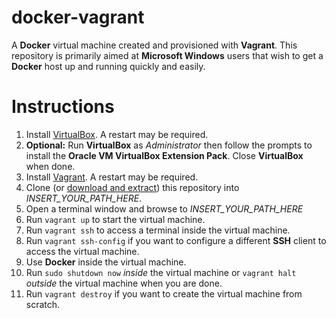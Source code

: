 # docker-vagrant

A **Docker** virtual machine created and provisioned with **Vagrant**. This repository is primarily aimed at **Microsoft Windows** users that wish to get a **Docker** host up and running quickly and easily.

# Instructions

1. Install [VirtualBox](https://www.virtualbox.org/). A restart may be required.
1. **Optional:** Run **VirtualBox** as *Administrator* then follow the prompts to install the **Oracle VM VirtualBox Extension Pack**. Close **VirtualBox** when done.
1. Install [Vagrant](https://www.vagrantup.com/). A restart may be required.
1. Clone (or [download and extract](https://github.com/W1M0R/docker-vagrant/archive/master.zip)) this repository into *INSERT_YOUR_PATH_HERE*.
1. Open a terminal window and browse to *INSERT_YOUR_PATH_HERE*
1. Run `vagrant up` to start the virtual machine.
1. Run `vagrant ssh` to access a terminal inside the virtual machine.
1. Run `vagrant ssh-config` if you want to configure a different **SSH** client to access the virtual machine.
1. Use **Docker** inside the virtual machine.
1. Run `sudo shutdown now` *inside* the virtual machine or `vagrant halt` *outside* the virtual machine when you are done.
1. Run `vagrant destroy` if you want to create the virtual machine from scratch.
